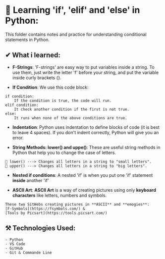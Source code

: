 # 🧠 Learning 'if', 'elif' and 'else' in Python:
This folder contains notes and practice for understanding conditional statements in Python.

## ✔ What i learned:
- **F-Strings**:
'F-strings' are easy way to put variables inside a string. To use them, just write the letter 'f' before your string, and put
the variable inside curly brackets {}.

- **If Condition**:
We use this code block:
```
if condition:
    If the condition is true, the code will run.
elif condition:
    It check another condition if the first is not true.
else:
    It runs when none of the above conditions are true.
```
- **Indentation**:
Python uses indentation to define blocks of code (it is best to leave 4 spaces). If you don't indent correctly, Python will
give you an error.

- **String Methods: lower() and uppe()**:
These are useful string methods in Python that help you to change the case of letters.
```
💠 lower() ---> Changes all letters in a string to "small letters".
💠 upper() ---> Changes all letters in a string to "big letters".
```

- **Nested if conditions**:
A nested 'if' is when you put one 'if' statement **inside** another 'if'

- **ASCII Art**:
**ASCII Art** is a way of creating pictures using only **keyboard characters** like letters, numbers and symbols.
```
These two SitWebs creating pictures in **ASCII** and **emogies**:
[F-Symbols](https://fsymbols.com/) & 
[Tools by Picsart](https://tools.picsart.com/)
```

## ⚒ Technologies Used:
```
- Python
- VS Code
- GitHub
- Git & Commande Line
```
